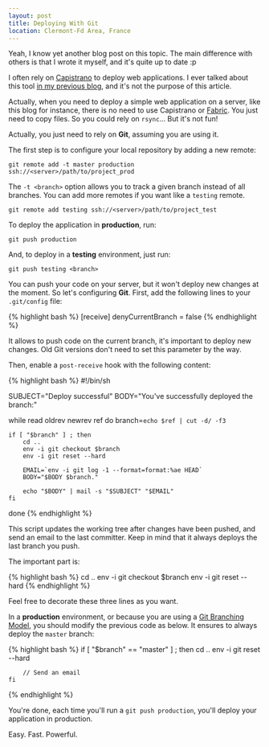 ```yaml
---
layout: post
title: Deploying With Git
location: Clermont-Fd Area, France
---
```


Yeah, I know yet another blog post on this topic. The main difference with
others is that I wrote it myself, and it's quite up to date :p

I often rely on [Capistrano](https://github.com/capistrano/capistrano/wiki/) to
deploy web applications.
I ever talked about this tool [in my previous blog](http://www.willdurand.fr/deploiement-automatise-avec-capistrano-et-git-pour-symfony-et-diem/),
and it's not the purpose of this article.

Actually, when you need to deploy a simple web application on a server, like this
blog for instance, there is no need to use Capistrano or [Fabric](http://docs.fabfile.org/en/1.4.0/index.html).
You just need to copy files. So you could rely on `rsync`... But it's not fun!

Actually, you just need to rely on **Git**, assuming you are using it.

The first step is to configure your local repository by adding a new remote:

    git remote add -t master production ssh://<server>/path/to/project_prod

The `-t <branch>` option allows you to track a given branch instead of all branches.
You can add more remotes if you want like a `testing` remote.

    git remote add testing ssh://<server>/path/to/project_test

To deploy the application in **production**, run:

    git push production

And, to deploy in a **testing** environment, just run:

    git push testing <branch>

You can push your code on your server, but it won't deploy new changes at the moment.
So let's configuring **Git**. First, add the following lines to your `.git/config` file:

{% highlight bash %}
[receive]
    denyCurrentBranch = false
{% endhighlight %}

It allows to push code on the current branch, it's important to deploy new changes.
Old Git versions don't need to set this parameter by the way.

Then, enable a `post-receive` hook with the following content:

{% highlight bash %}
#!/bin/sh

SUBJECT="Deploy successful"
BODY="You've successfully deployed the branch:"

while read oldrev newrev ref
do
    branch=`echo $ref | cut -d/ -f3`

    if [ "$branch" ] ; then
        cd ..
        env -i git checkout $branch
        env -i git reset --hard

        EMAIL=`env -i git log -1 --format=format:%ae HEAD`
        BODY="$BODY $branch."

        echo "$BODY" | mail -s "$SUBJECT" "$EMAIL"
    fi
done
{% endhighlight %}

This script updates the working tree after changes have been pushed, and send an email to the
last committer. Keep in mind that it always deploys the last branch you push.

The important part is:

{% highlight bash %}
cd ..
env -i git checkout $branch
env -i git reset --hard
{% endhighlight %}

Feel free to decorate these three lines as you want.

In a **production** environment, or because you are using a [Git Branching Model](/2012/01/17/my-git-branching-model/),
you should modify the previous code as below. It ensures to always deploy the `master` branch:

{% highlight bash %}
    if [ "$branch"  == "master" ] ; then
        cd ..
        env -i git reset --hard

        // Send an email
    fi
{% endhighlight %}

You're done, each time you'll run a `git push production`, you'll deploy your application in production.

Easy. Fast. Powerful.
